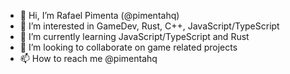 - 👋 Hi, I’m Rafael Pimenta (@pimentahq)
- 👀 I’m interested in GameDev, Rust, C++, JavaScript/TypeScript
- 🌱 I’m currently learning JavaScript/TypeScript and Rust
- 💞️ I’m looking to collaborate on game related projects
- 📫 How to reach me @pimentahq

<!---
pimentahq/pimentahq is a ✨ special ✨ repository because its `README.md` (this file) appears on your GitHub profile.
You can click the Preview link to take a look at your changes.
--->
